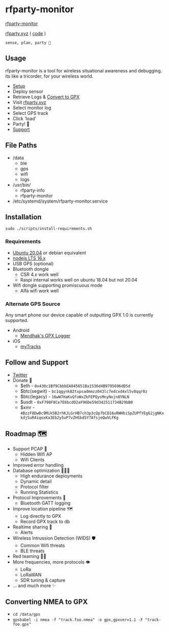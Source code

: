 # rfparty-monitor

[rfparty-monitor](https://github.com/datapartyjs/rfparty-monitor)

[rfparty.xyz](https://rfparty.xyz) ( [code](https://github.com/datapartyjs/rfparty-monitor) )

`sense, plan, party 🤘` 

## Usage

rfparty-monitor is a tool for wireless situational awareness and debugging. its like a tricorder, for your wireless world.

 * [Setup](#installation)
 * Deploy sensor
 * Retrieve Logs & [Convert to GPX](#converting-nmea-to-gpx)
 * Visit [rfparty.xyz](https://rfparty.xyz)
 * Select monitor log
 * Select GPS track
 * Click 'load'
 * Party! 🎉
 * [Support](#follow-and-support)

## File Paths

 * /data
   * ble
   * gps
   * wifi
   * logs
 * /usr/bin/
   * rfparty-info
   * rfparty-monitor
 * /etc/systemd/system/rfparty-monitor.service

## Installation

`sudo ./scripts/install-requirements.sh`

###  Requirements

 * [Ubuntu 20.04](https://releases.ubuntu.com/20.04/) or debian equivalent
 * [nodejs LTS 16.x](https://github.com/nodesource/distributions/blob/master/README.md)
 * USB GPS (optional)
 * Bluetooth dongle 
    * CSR 4.x work well
    * Raspi internal works well on ubuntu 18.04 but not 20.04
 * Wifi dongle supporting promiscuous mode
    * Alfa wifi work well

### Alternate GPS Source

Any smart phone our device capable of outputting GPX 1.0 is currently supported.

* Android
    * [Mendhak's GPX Logger](https://github.com/mendhak/gpslogger/blob/master/README.md#gpslogger----)
* iOS
    * [myTracks](https://itunes.apple.com/us/app/mytracks-the-gps-logger/id358697908?mt=8)



## Follow and Support

 * [Twitter](https://twitter.com/datapartyjs)
 * Donate 🤲
   * $eth - `0x430c1Bf9CbbbEA845651Ba1536d4B9795696dD5d`
   * $btc(segwit) - `bc1qgynk82txpsadmmzz043lc7edcxd4xl5v8qqr0z`
   * $btc(legacy) - `16wW7HaKvQfoWxZkFEPQysMnyNxjn8YNLN`
   * $usdt - `0xF790F8Ce7E6bcdD2aF96De59d342511734B29bB0`
   * $xmr - `4BzzF8DwBc9Mik5B2rhKJLGrHB7ch3p3cQp7bCD16uRWHbiSpZUPfYEg62jgNKxkdjSuR4iqoxKa3Eb2y5uP7vZHSbdSY7AfsjeQwVLFKg`


## Roadmap 🗺️

 * Support PCAP 💾
   * Hidden Wifi AP
   * Wifi Clients
 * Improved error handling
 * Database optimization 👨🏿‍💻
   * High endurance deployments
   * Dynamic detail
   * Protocol filter
   * Running Statistics
 * Protocol Improvements 🔌
   * Bluetooth GATT logging
 * Improve location pipeline 🗺️
   * Log directly to GPX
   * Record GPX track to db
 * Realtime sharing 📡
   * Alerts
 * Wireless Intrussion Detection (WIDS) 🛡️
   * Common Wifi threats
   * BLE threats
 * Red teaming 🥷🏼
 * More frequencies, more protocols 👁️
   * LoRa
   * LoRaWAN
   * SDR tuning & capture
 * ... and much more ✨ 


## Converting NMEA to GPX

 * `cd /data/gps`
 * `gpsbabel -i nmea -f "track.foo.nmea" -o gpx,gpxver=1.1 -F "track-foo.gpx"`